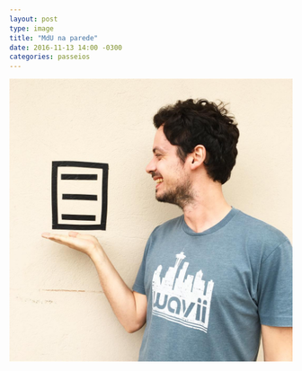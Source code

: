 ```yaml
---
layout: post
type: image
title: "MdU na parede"
date: 2016-11-13 14:00 -0300
categories: passeios
---
```

![Homem de barba, de perfil, com a mão levantada abaixo do logo do site Manual do Usuário.](/assets/2016/mdu-parede.jpg)